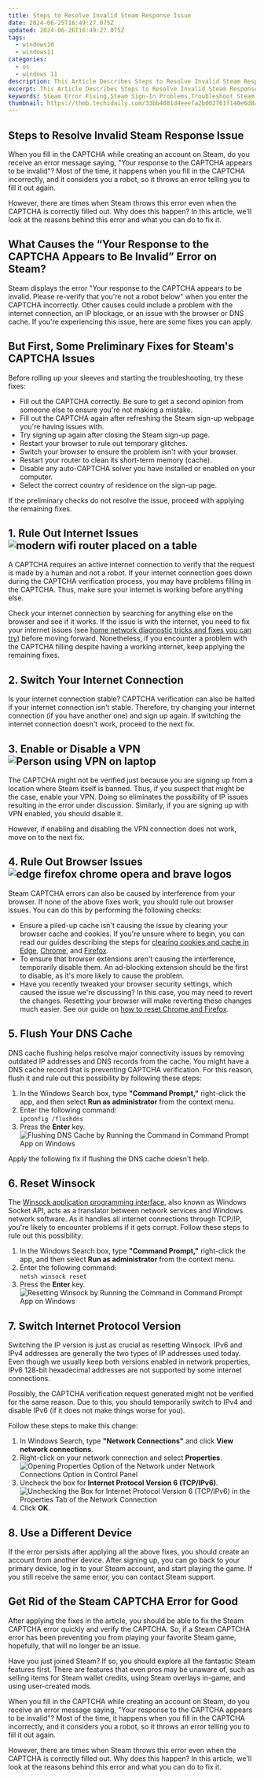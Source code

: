 ```yaml
---
title: Steps to Resolve Invalid Steam Response Issue
date: 2024-06-25T16:49:27.075Z
updated: 2024-06-26T16:49:27.075Z
tags:
  - windows10
  - windows11
categories:
  - os
  - windows 11
description: This Article Describes Steps to Resolve Invalid Steam Response Issue
excerpt: This Article Describes Steps to Resolve Invalid Steam Response Issue
keywords: Steam Error Fixing,Steam Sign-In Problems,Troubleshoot Steam Login,Solve Steam Access Issue,Resolving Steam Errors,Quick Steam Response Fixed,Steps to Recover Steam Sign-In
thumbnail: https://thmb.techidaily.com/33bb4081d4eeefa2b002761f140e6d8a1ab23c4b8fc2690daa04e9c88bdd81bd.jpg
---
```


## Steps to Resolve Invalid Steam Response Issue

 When you fill in the CAPTCHA while creating an account on Steam, do you receive an error message saying, "Your response to the CAPTCHA appears to be invalid"? Most of the time, it happens when you fill in the CAPTCHA incorrectly, and it considers you a robot, so it throws an error telling you to fill it out again.

 However, there are times when Steam throws this error even when the CAPTCHA is correctly filled out. Why does this happen? In this article, we'll look at the reasons behind this error and what you can do to fix it.

## What Causes the “Your Response to the CAPTCHA Appears to Be Invalid” Error on Steam?

 Steam displays the error "Your response to the CAPTCHA appears to be invalid. Please re-verify that you're not a robot below" when you enter the CAPTCHA incorrectly. Other causes could include a problem with the internet connection, an IP blockage, or an issue with the browser or DNS cache. If you're experiencing this issue, here are some fixes you can apply.

## But First, Some Preliminary Fixes for Steam's CAPTCHA Issues

 Before rolling up your sleeves and starting the troubleshooting, try these fixes:

* Fill out the CAPTCHA correctly. Be sure to get a second opinion from someone else to ensure you're not making a mistake.
* Fill out the CAPTCHA again after refreshing the Steam sign-up webpage you're having issues with.
* Try signing up again after closing the Steam sign-up page.
* Restart your browser to rule out temporary glitches.
* Switch your browser to ensure the problem isn't with your browser.
* Restart your router to clean its short-term memory (cache).
* Disable any auto-CAPTCHA solver you have installed or enabled on your computer.
* Select the correct country of residence on the sign-up page.

 If the preliminary checks do not resolve the issue, proceed with applying the remaining fixes.

## 1\. Rule Out Internet Issues ![modern wifi router placed on a table](https://static1.makeuseofimages.com/wordpress/wp-content/uploads/2023/05/modern-wifi-router.jpg)

 A CAPTCHA requires an active internet connection to verify that the request is made by a human and not a robot. If your internet connection goes down during the CAPTCHA verification process, you may have problems filling in the CAPTCHA. Thus, make sure your internet is working before anything else.

 Check your internet connection by searching for anything else on the browser and see if it works. If the issue is with the internet, you need to fix your internet issues (see [home network diagnostic tricks and fixes you can try](https://www.makeuseof.com/tag/7-simple-steps-diagnose-network-problem/)) before moving forward. Nonetheless, if you encounter a problem with the CAPTCHA filling despite having a working internet, keep applying the remaining fixes.

## 2\. Switch Your Internet Connection

 Is your internet connection stable? CAPTCHA verification can also be halted if your internet connection isn't stable. Therefore, try changing your internet connection (if you have another one) and sign up again. If switching the internet connection doesn't work, proceed to the next fix.

## 3\. Enable or Disable a VPN ![Person using VPN on laptop](https://static1.makeuseofimages.com/wordpress/wp-content/uploads/2023/04/watch-us-tv-using-vpn.jpg)

 The CAPTCHA might not be verified just because you are signing up from a location where Steam itself is banned. Thus, if you suspect that might be the case, enable your VPN. Doing so eliminates the possibility of IP issues resulting in the error under discussion. Similarly, if you are signing up with VPN enabled, you should disable it.

 However, if enabling and disabling the VPN connection does not work, move on to the next fix.

## 4\. Rule Out Browser Issues ![edge firefox chrome opera and brave logos](https://static1.makeuseofimages.com/wordpress/wp-content/uploads/2023/04/desktop-screeshot-of-five-different-browsers.jpg)

 Steam CAPTCHA errors can also be caused by interference from your browser. If none of the above fixes work, you should rule out browser issues. You can do this by performing the following checks:

* Ensure a piled-up cache isn't causing the issue by clearing your browser cache and cookies. If you're unsure where to begin, you can read our guides describing the steps for [clearing cookies and cache in Edge](https://www.makeuseof.com/how-to-clear-microsoft-edge-cache-browsing-data/), [Chrome](https://www.makeuseof.com/how-to-clear-cookies-cache-in-chrome/), and [Firefox](https://www.makeuseof.com/clear-cache-firefox/).
* To ensure that browser extensions aren't causing the interference, temporarily disable them. An ad-blocking extension should be the first to disable, as it's more likely to cause the problem.
* Have you recently tweaked your browser security settings, which caused the issue we're discussing? In this case, you may need to revert the changes. Resetting your browser will make reverting these changes much easier. See our guide on [how to reset Chrome and Firefox](https://www.makeuseof.com/tag/reset-chrome-firefox/).

## 5\. Flush Your DNS Cache

 DNS cache flushing helps resolve major connectivity issues by removing outdated IP addresses and DNS records from the cache. You might have a DNS cache record that is preventing CAPTCHA verification. For this reason, flush it and rule out this possibility by following these steps:

1. In the Windows Search box, type **"Command Prompt,"** right-click the app, and then select **Run as administrator** from the context menu.
2. Enter the following command:  
`ipconfig /flushdns  
`
3. Press the **Enter** key.  
![Flushing DNS Cache by Running the Command in Command Prompt App on Windows](https://static1.makeuseofimages.com/wordpress/wp-content/uploads/2022/10/1-2.jpg)

 Apply the following fix if flushing the DNS cache doesn't help.

## 6\. Reset Winsock

 The [Winsock application programming interface](https://www.makeuseof.com/what-is-winsock/), also known as Windows Socket API, acts as a translator between network services and Windows network software. As it handles all internet connections through TCP/IP, you're likely to encounter problems if it gets corrupt. Follow these steps to rule out this possibility:

1. In the Windows Search box, type **"Command Prompt,"** right-click the app, and then select **Run as administrator** from the context menu.
2. Enter the following command:  
`netsh winsock reset`
3. Press the **Enter** key.  
![Resetting Winsock by Running the Command in Command Prompt App on Windows](https://static1.makeuseofimages.com/wordpress/wp-content/uploads/2022/10/2-2.jpg)

## 7\. Switch Internet Protocol Version

 Switching the IP version is just as crucial as resetting Winsock. IPv6 and IPv4 addresses are generally the two types of IP addresses used today. Even though we usually keep both versions enabled in network properties, IPv6 128-bit hexadecimal addresses are not supported by some internet connections.

 Possibly, the CAPTCHA verification request generated might not be verified for the same reason. Due to this, you should temporarily switch to IPv4 and disable IPv6 (if it does not make things worse for you).

 Follow these steps to make this change:

1. In Windows Search, type **"Network Connections"** and click **View network connections**.
2. Right-click on your network connection and select **Properties**.  
![Opening Properties Option of the Network under Network Connections Option in Control Panel](https://static1.makeuseofimages.com/wordpress/wp-content/uploads/2022/10/3-2.jpg)
3. Uncheck the box for **Internet Protocol Version 6 (TCP/IPv6)**.  
![Unchecking the Box for Internet Protocol Version 6 (TCP/IPv6) in the Properties Tab of the Network Connection](https://static1.makeuseofimages.com/wordpress/wp-content/uploads/2022/10/4-2.jpg)
4. Click **OK**.

## 8\. Use a Different Device

 If the error persists after applying all the above fixes, you should create an account from another device. After signing up, you can go back to your primary device, log in to your Steam account, and start playing the game. If you still receive the same error, you can contact Steam support.

## Get Rid of the Steam CAPTCHA Error for Good

 After applying the fixes in the article, you should be able to fix the Steam CAPTCHA error quickly and verify the CAPTCHA. So, if a Steam CAPTCHA error has been preventing you from playing your favorite Steam game, hopefully, that will no longer be an issue.

 Have you just joined Steam? If so, you should explore all the fantastic Steam features first. There are features that even pros may be unaware of, such as selling items for Steam wallet credits, using Steam overlays in-game, and using user-created mods.

 When you fill in the CAPTCHA while creating an account on Steam, do you receive an error message saying, "Your response to the CAPTCHA appears to be invalid"? Most of the time, it happens when you fill in the CAPTCHA incorrectly, and it considers you a robot, so it throws an error telling you to fill it out again.

 However, there are times when Steam throws this error even when the CAPTCHA is correctly filled out. Why does this happen? In this article, we'll look at the reasons behind this error and what you can do to fix it.



<ins class="adsbygoogle"
      style="display:block"
      data-ad-client="ca-pub-7571918770474297"
      data-ad-slot="8358498916"
      data-ad-format="auto"
      data-full-width-responsive="true"></ins>